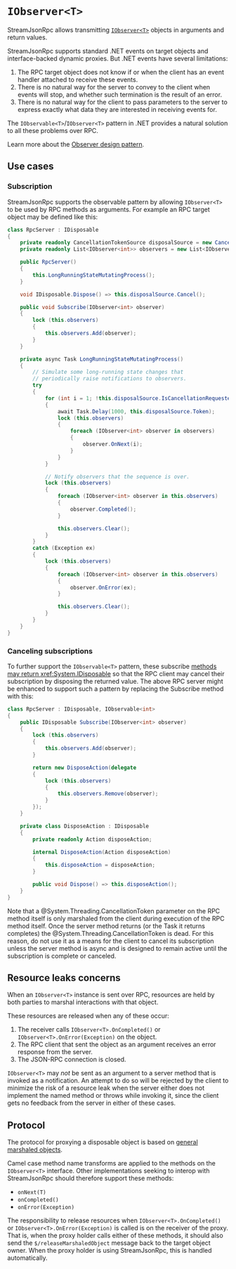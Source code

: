 # `IObserver<T>`

StreamJsonRpc allows transmitting [`IObserver<T>`](https://learn.microsoft.com/dotnet/api/system.iobserver-1) objects in arguments and return values.

StreamJsonRpc supports standard .NET events on target objects and interface-backed dynamic proxies.
But .NET events have several limitations:

1. The RPC target object does not know if or when the client has an event handler attached to receive these events.
1. There is no natural way for the server to convey to the client when events will stop, and whether such termination is the result of an error.
1. There is no natural way for the client to pass parameters to the server to express exactly what data they are interested in receiving events for.

The `IObservable<T>`/`IObserver<T>` pattern in .NET provides a natural solution to all these problems over RPC.

Learn more about the [Observer design pattern](https://docs.microsoft.com/en-us/dotnet/standard/events/observer-design-pattern).

## Use cases

### Subscription

StreamJsonRpc supports the observable pattern by allowing `IObserver<T>` to be used by RPC methods as arguments.
For example an RPC target object may be defined like this:

```cs
class RpcServer : IDisposable
{
    private readonly CancellationTokenSource disposalSource = new CancellationTokenSource();
    private readonly List<IObserver<int>> observers = new List<IObserver<int>>();

    public RpcServer()
    {
        this.LongRunningStateMutatingProcess();
    }

    void IDisposable.Dispose() => this.disposalSource.Cancel();

    public void Subscribe(IObserver<int> observer)
    {
        lock (this.observers)
        {
            this.observers.Add(observer);
        }
    }

    private async Task LongRunningStateMutatingProcess()
    {
        // Simulate some long-running state changes that
        // periodically raise notifications to observers.
        try
        {
            for (int i = 1; !this.disposalSource.IsCancellationRequested; i++)
            {
                await Task.Delay(1000, this.disposalSource.Token);
                lock (this.observers)
                {
                    foreach (IObserver<int> observer in observers)
                    {
                        observer.OnNext(i);
                    }
                }
            }

            // Notify observers that the sequence is over.
            lock (this.observers)
            {
                foreach (IObserver<int> observer in this.observers)
                {
                    observer.Completed();
                }

                this.observers.Clear();
            }
        }
        catch (Exception ex)
        {
            lock (this.observers)
            {
                foreach (IObserver<int> observer in this.observers)
                {
                    observer.OnError(ex);
                }

                this.observers.Clear();
            }
        }
    }
}
```

### Canceling subscriptions

To further support the `IObservable<T>` pattern, these subscribe [methods may return <xref:System.IDisposable>](disposable.md) so that the RPC client may cancel their subscription by disposing the returned value.
The above RPC server might be enhanced to support such a pattern by replacing the Subscribe method with this:

```cs
class RpcServer : IDisposable, IObservable<int>
{
    public IDisposable Subscribe(IObserver<int> observer)
    {
        lock (this.observers)
        {
            this.observers.Add(observer);
        }

        return new DisposeAction(delegate
        {
            lock (this.observers)
            {
                this.observers.Remove(observer);
            }
        });
    }

    private class DisposeAction : IDisposable
    {
        private readonly Action disposeAction;

        internal DisposeAction(Action disposeAction)
        {
            this.disposeAction = disposeAction;
        }

        public void Dispose() => this.disposeAction();
    }
}
```

Note that a @System.Threading.CancellationToken parameter on the RPC method itself is only marshaled from the client during execution of the RPC method itself.
Once the server method returns (or the Task it returns completes) the @System.Threading.CancellationToken is dead.
For this reason, do not use it as a means for the client to cancel its subscription unless the server method
is async and is designed to remain active until the subscription is complete or canceled.

## Resource leaks concerns

When an `IObserver<T>` instance is sent over RPC, resources are held by both parties to marshal interactions
with that object.

These resources are released when any of these occur:

1. The receiver calls `IObserver<T>.OnCompleted()` or `IObserver<T>.OnError(Exception)` on the object.
1. The RPC client that sent the object as an argument receives an error response from the server.
1. The JSON-RPC connection is closed.

`IObserver<T>` may *not* be sent as an argument to a server method that is invoked as a notification.
An attempt to do so will be rejected by the client to minimize the risk of a resource leak when
the server either does not implement the named method or throws while invoking it,
since the client gets no feedback from the server in either of these cases.

## Protocol

The protocol for proxying a disposable object is based on [general marshaled objects](general_marshaled_objects.md).

Camel case method name transforms are applied to the methods on the `IObserver<T>` interface.
Other implementations seeking to interop with StreamJsonRpc should therefore support these methods:

* `onNext(T)`
* `onCompleted()`
* `onError(Exception)`

The responsibility to release resources when `IObserver<T>.OnCompleted()` or `IObserver<T>.OnError(Exception)` is called is on the receiver of the proxy.
That is, when the proxy holder calls either of these methods, it should also send the `$/releaseMarshaledObject` message back to the target object owner. When the proxy holder is using StreamJsonRpc, this is handled automatically.
